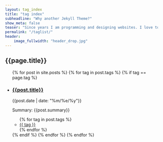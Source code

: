 ```yaml
---
layout: tag_index
title: "tag index"
subheadline: "Why another Jekyll Theme?"
show_meta: false
teaser: "Since years I am programming and designing websites. I love to work with open source tools and learn via code from others. This time I want to try to give something back..."
permalink: "/taglist/"
header:
    image_fullwidth: "header_drop.jpg"
---
```


<h2 class="post_title">{{page.title}}</h2>
<ul>
    {% for post in site.posts %}
    {% for tag in post.tags %}
    {% if tag == page.tag %}
    <li class="archive_list">
        <h3 class="archive_list_header"><a class="archive_list_article_link" href='{{post.url}}'>{{post.title}}</a></h3>
        <time class="archive_list_post_date" datetime='{{post.date | date: "%Y-%m-%d"}}'>{{post.date | date: "%m/%e/%y"}}</time>
        <p class="summary">Summary: {{post.summary}}
        <ul class="tag_list">
            {% for tag in post.tags %}
            <li class="inline archive_list"><a class="tag_list_link" href="/tag/{{ tag }}">{{ tag }}</a></li>
            {% endfor %}
        </ul>
    </li>
    {% endif %}
    {% endfor %}
    {% endfor %}
</ul>
